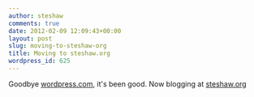 ```yaml
---
author: steshaw
comments: true
date: 2012-02-09 12:09:43+00:00
layout: post
slug: moving-to-steshaw-org
title: Moving to steshaw.org
wordpress_id: 625
---
```


Goodbye [wordpress.com](http://wordpress.com/), it's been good. Now blogging at [steshaw.org](http://steshaw.org)
